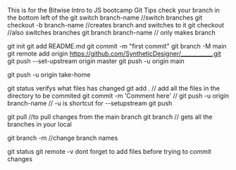 This is for the Bitwise Intro to JS bootcamp
Git Tips
check your branch in the bottom left of the
git switch branch-name //switch branches
git checkout -b branch-name //creates branch and switches to it
git checkout //also switches branches
git branch branch-name // only makes branch

git init
git add README.md
git commit -m "first commit"
git branch -M main
git remote add origin https://github.com/SyntheticDesigner/___________.git
git push --set-upstream origin master
git push -u origin main

git push -u origin take-home

git status verifys what files has changed
git add . // add all the files in the directory to be commited
git commit -m 'Comment here' //
git push -u origin branch-name // -u is shortcut for --setupstream
git push

git pull //to pull changes from the main branch
git branch // gets all the branches in your local

git branch -m <old> <new> //change branch names

git status
git remote -v
dont forget to add files before trying to commit changes
